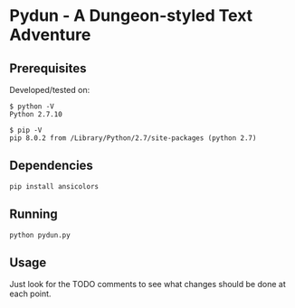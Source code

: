 # Pydun - A Dungeon-styled Text Adventure

## Prerequisites

Developed/tested on:

	$ python -V
	Python 2.7.10

	$ pip -V
	pip 8.0.2 from /Library/Python/2.7/site-packages (python 2.7)

## Dependencies

	pip install ansicolors

## Running

	python pydun.py

## Usage

Just look for the TODO comments to see what changes should be done at each point.
